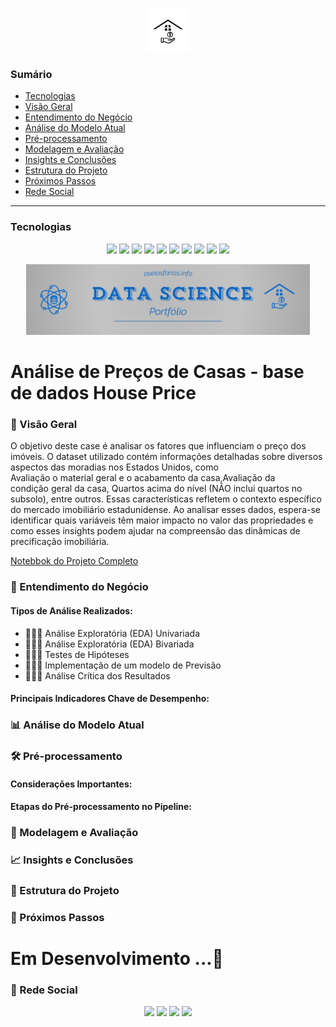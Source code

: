 <p align="center">
  <img height="70px" src="./reports/figures/house_price1.png">
</p>

<h3>Sumário</h3>


<p id="roadmap"> 
  <ul>
    <li> <a href="#techs">Tecnologias</a></li>
    <li> <a href="#id1">  Visão Geral</a> </li>
    <li> <a href="#id2">  Entendimento do Negócio</a> </li>
    <li> <a href="#id3">  Análise do Modelo Atual</a> </li>
    <li> <a href="#id4">  Pré-processamento</a>  </li>
    <li> <a href="#id5">  Modelagem e Avaliação</a>  </li>
    <li> <a href="#id6">  Insights e Conclusões</a>  </li>
    <li> <a href="#id7">  Estrutura do Projeto</a>  </li>
    <li> <a href="#id8">  Próximos Passos</a>  </li>
    <li> <a href="#id9">  Rede Social</a>  </li>
  </ul>
</p>




---


<h3  id="techs">Tecnologias</h3>

<p align=center> <img src="https://img.shields.io/badge/python-3670A0?style=for-the-badge&logo=python&logoColor=ffdd54"> <img src="https://img.shields.io/badge/pandas-%23150458.svg?style=for-the-badge&logo=pandas&logoColor=white""> <img src="https://img.shields.io/badge/numpy-%23013243.svg?style=for-the-badge&logo=numpy&logoColor=white"> <img src="https://img.shields.io/badge/Matplotlib-%23ffffff.svg?style=for-the-badge&logo=Matplotlib&logoColor=black"> <img src="https://img.shields.io/badge/jupyter-%23FA0F00.svg?style=for-the-badge&logo=jupyter&logoColor=white"> <img src="https://img.shields.io/badge/SciPy-%230C55A5.svg?style=for-the-badge&logo=scipy&logoColor=%white"> <img src="https://img.shields.io/badge/scikit--learn-%23F7931E.svg?style=for-the-badge&logo=scikit-learn&logoColor=white"> <img src="https://img.shields.io/badge/Ubuntu-E95420?style=for-the-badge&logo=ubuntu&logoColor=white"> <img src="https://img.shields.io/badge/git-%23F05033.svg?style=for-the-badge&logo=git&logoColor=white"> <img src="https://img.shields.io/badge/statsmodels-%230C55A5.svg?style=for-the-badge&logoColor=white">
  </ul>
  <br>
</p>


<p align="center">
  <img width="90%" src="./reports/figures/house_price_banner.png">
</p>


# Análise de Preços de Casas - base de dados House Price


<h3 id="id1">📌 Visão Geral</h3>

O objetivo deste case é analisar os fatores que influenciam o preço dos imóveis. O dataset utilizado contém informações detalhadas sobre diversos aspectos das moradias nos Estados Unidos, como Avaliação o material geral e o acabamento da casa,Avaliação da condição geral da casa, Quartos acima do nível (NÃO inclui quartos no subsolo), entre outros. Essas características refletem o contexto específico do mercado imobiliário estadunidense. Ao analisar esses dados, espera-se identificar quais variáveis têm maior impacto no valor das propriedades e como esses insights podem ajudar na compreensão das dinâmicas de precificação imobiliária.


[Notebbok do Projeto Completo](https://github.com/Oseiasdfarias/analise_house_price/blob/main/notebooks/notebook_analise_house_pricing.ipynb)


<h3 id="id2">💼 Entendimento do Negócio</h3>

<h4>Tipos de Análise Realizados:</h4>

<p id="roadmap"> 
  <ul>
    <li>👨🏾‍💻 Análise Exploratória (EDA) Univariada</li>
    <li>👨🏾‍💻 Análise Exploratória (EDA) Bivariada</li>
    <li>👨🏾‍💻 Testes de Hipóteses</li>
    <li>👨🏾‍💻 Implementação de um modelo de Previsão</li>
    <li>👨🏾‍💻 Análise Crítica dos Resultados</li>
  </ul>
</p>


<h4>Principais Indicadores Chave de Desempenho:</h4>

<h3 id="id3">📊 Análise do Modelo Atual</h3>


<h3 id="id4">🛠 Pré-processamento</h3>


<h4>Considerações Importantes:</h4>


<h4>Etapas do Pré-processamento no Pipeline:

</h4>


<h3 id="id5">🤖 Modelagem e Avaliação</h3>



<h3 id="id6">📈 Insights e Conclusões</h3>



<h3 id="id7">📜 Estrutura do Projeto</h3>


<h3 id="id8">🚧 Próximos Passos</h3>



# Em Desenvolvimento ...🚧

<h3  id="id9">🎥 Rede Social</h3>

<p align=center> <a href="https://oseiasfarias.info"><img src="https://img.shields.io/badge/Portfólio-%230077B5.svg?style=for-the-badge&logoColor=white"></a> <a href="https://www.linkedin.com/in/oseiasfarias/"><img src="https://img.shields.io/badge/linkedin-%230077B5.svg?style=for-the-badge&logo=linkedin&logoColor=white"></a>
<a href="https://oseiasfarias.medium.com"><img src="https://img.shields.io/badge/Medium-12100E?style=for-the-badge&logo=medium&logoColor=white"></a>
<a href="https://www.kaggle.com/osiasdfarias"><img src="https://img.shields.io/badge/Kaggle-035a7d?style=for-the-badge&logo=kaggle&logoColor=white"></a>
</p>
